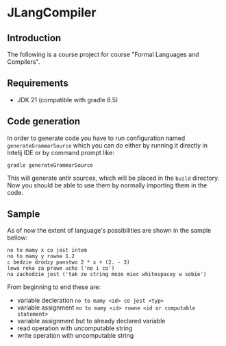 # JLangCompiler 
## Introduction
The following is a course project for course "Formal Languages and Compilers".

## Requirements
- JDK 21 (compatible with gradle 8.5)

## Code generation
In order to generate code you have to run configuration named `generateGrammarSource` which you can do either by running it directly in Intelij IDE or by command prompt like:
```terminal
gradle generateGrammarSource
```
This will generate antlr sources, which will be placed in the `build` directory.
Now you should be able to use them by normally importing them in the code.

## Sample
As of now the extent of language's possibilities are shown in the sample bellow:
```
no to mamy x co jest intem
no to mamy y rowne 1.2
c bedzie drodzy panstwo 2 * x + (2. - 3)
lewa reka za prawe ucho ('no i co')
na zachodzie jest ('tak ze string moze miec whitespacey w sobie')
```
From beginning to end these are:
 - variable decleration `no to mamy <id> co jest <typ>`
 - variable assignment `no to mamy <id> rowne <id or computable statement>`
 - variable assignment but to already declared variable
 - read operation with uncomputable string
 - write operation with uncomputable string